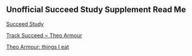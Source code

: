 
## Unofficial Succeed Study Supplement Read Me

[Succeed Study]( succeed.ucsf.edu )

[Track Succeed ~ Theo Armour]( https://docs.google.com/spreadsheets/d/1WEww7r9SUgkmc5T9RJ3SlBEuxL52q-8KrT068QJjL3I/edit#gid=0 )

[Theo Armour: things I eat]( https://docs.google.com/document/d/1AEOenGINpzAzrLZK2U3xIZCxqNPLCwQKtqFMVhJ6Yog/edit )
